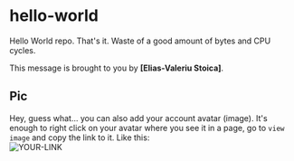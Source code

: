# hello-world

Hello World repo. That's it. Waste of a good amount of bytes and CPU cycles.

This message is brought to you by **[Elias-Valeriu Stoica]**.

## Pic

Hey, guess what... you can also add your account avatar (image). It's enough to right click on your avatar where you see it in a page, go to `view image` and copy the link to it.
Like this:  
![YOUR-LINK](https://avatars2.githubusercontent.com/u/7242607?s=60&v=4)
